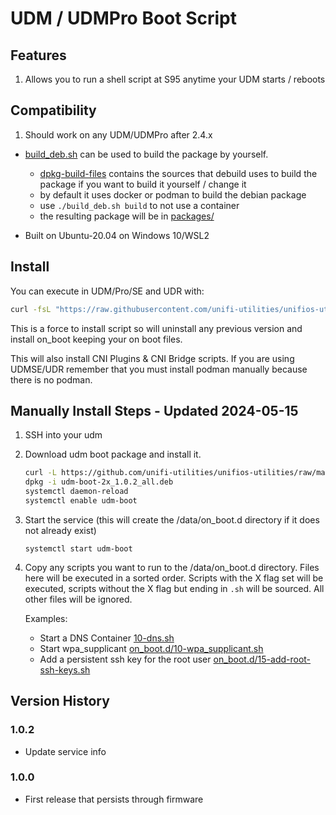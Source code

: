 # UDM / UDMPro Boot Script

## Features

1. Allows you to run a shell script at S95 anytime your UDM starts / reboots

## Compatibility

1. Should work on any UDM/UDMPro after 2.4.x

- [build_deb.sh](build_deb.sh) can be used to build the package by yourself.

  - [dpkg-build-files](dpkg-build-files) contains the sources that debuild uses to build the package if you want to build it yourself / change it
  - by default it uses docker or podman to build the debian package
  - use `./build_deb.sh build` to not use a container
  - the resulting package will be in [packages/](packages/)

- Built on Ubuntu-20.04 on Windows 10/WSL2

## Install

You can execute in UDM/Pro/SE and UDR with:

```bash
curl -fsL "https://raw.githubusercontent.com/unifi-utilities/unifios-utilities/HEAD/on-boot-script-2.x/remote_install.sh" | /bin/bash
```

This is a force to install script so will uninstall any previous version and install on_boot keeping your on boot files.

This will also install CNI Plugins & CNI Bridge scripts. If you are using UDMSE/UDR remember that you must install podman manually because there is no podman.

## Manually Install Steps - Updated 2024-05-15

1. SSH into your udm

2. Download udm boot package and install it.

   ```bash
   curl -L https://github.com/unifi-utilities/unifios-utilities/raw/main/on-boot-script-2.x/packages/udm-boot-2x_1.0.2_all.deb -o udm-boot-2x_1.0.2_all.deb
   dpkg -i udm-boot-2x_1.0.2_all.deb
   systemctl daemon-reload
   systemctl enable udm-boot
   ```
3. Start the service (this will create the /data/on_boot.d directory if it does not already exist)
   ```
   systemctl start udm-boot
   ```

4. Copy any scripts you want to run to the /data/on_boot.d directory. 
Files here will be executed in a sorted order. Scripts with the X flag set will be executed, scripts without the X flag but ending in `.sh` will be sourced. 
All other files will be ignored.

   Examples:

   - Start a DNS Container [10-dns.sh](../dns-common/on_boot.d/10-dns.sh)
   - Start wpa_supplicant [on_boot.d/10-wpa_supplicant.sh](examples/udm-files/on_boot.d/10-wpa_supplicant.sh)
   - Add a persistent ssh key for the root user [on_boot.d/15-add-root-ssh-keys.sh](examples/udm-files/on_boot.d/15-add-root-ssh-keys.sh)

## Version History

### 1.0.2

- Update service info


### 1.0.0

- First release that persists through firmware
